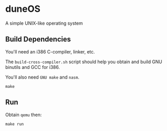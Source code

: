 duneOS
======

A simple UNIX-like operating system

Build Dependencies
------------------
You'll need an i386 C-compiler, linker, etc.

The `build-cross-compiler.sh` script should help you obtain and build GNU binutils and GCC for i386.

You'll also need `GNU make` and `nasm`.

    make

Run
---
Obtain `qemu` then:

    make run
